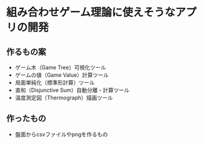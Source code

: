 # 組み合わせゲーム理論に使えそうなアプリの開発


## 作るもの案
- ゲーム木（Game Tree）可視化ツール
-  ゲームの値（Game Value）計算ツール
- 局面単純化（標準形計算）ツール
- 直和（Disjunctive Sum）自動分離・計算ツール
- 温度測定図（Thermograph）描画ツール


## 作ったもの
- 盤面からcsvファイルやpngを作るもの
